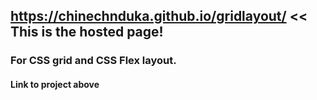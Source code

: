 ## https://chinechnduka.github.io/gridlayout/ << This is the hosted page!

### For CSS grid and CSS Flex layout.

#### Link to project above
